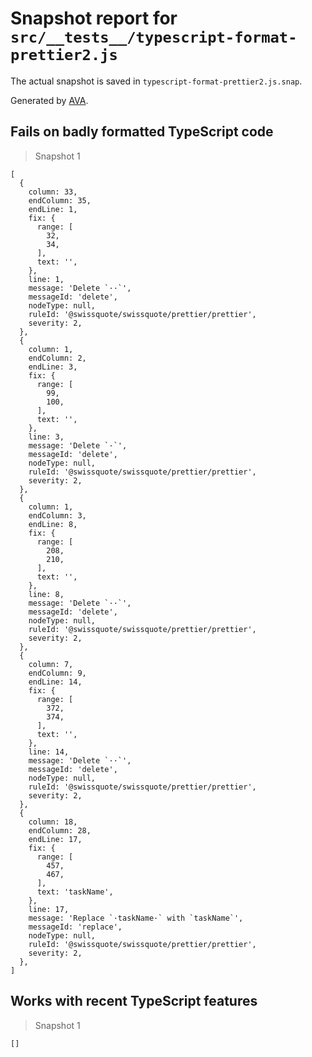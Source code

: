 # Snapshot report for `src/__tests__/typescript-format-prettier2.js`

The actual snapshot is saved in `typescript-format-prettier2.js.snap`.

Generated by [AVA](https://avajs.dev).

## Fails on badly formatted TypeScript code

> Snapshot 1

    [
      {
        column: 33,
        endColumn: 35,
        endLine: 1,
        fix: {
          range: [
            32,
            34,
          ],
          text: '',
        },
        line: 1,
        message: 'Delete `··`',
        messageId: 'delete',
        nodeType: null,
        ruleId: '@swissquote/swissquote/prettier/prettier',
        severity: 2,
      },
      {
        column: 1,
        endColumn: 2,
        endLine: 3,
        fix: {
          range: [
            99,
            100,
          ],
          text: '',
        },
        line: 3,
        message: 'Delete `·`',
        messageId: 'delete',
        nodeType: null,
        ruleId: '@swissquote/swissquote/prettier/prettier',
        severity: 2,
      },
      {
        column: 1,
        endColumn: 3,
        endLine: 8,
        fix: {
          range: [
            208,
            210,
          ],
          text: '',
        },
        line: 8,
        message: 'Delete `··`',
        messageId: 'delete',
        nodeType: null,
        ruleId: '@swissquote/swissquote/prettier/prettier',
        severity: 2,
      },
      {
        column: 7,
        endColumn: 9,
        endLine: 14,
        fix: {
          range: [
            372,
            374,
          ],
          text: '',
        },
        line: 14,
        message: 'Delete `··`',
        messageId: 'delete',
        nodeType: null,
        ruleId: '@swissquote/swissquote/prettier/prettier',
        severity: 2,
      },
      {
        column: 18,
        endColumn: 28,
        endLine: 17,
        fix: {
          range: [
            457,
            467,
          ],
          text: 'taskName',
        },
        line: 17,
        message: 'Replace `·taskName·` with `taskName`',
        messageId: 'replace',
        nodeType: null,
        ruleId: '@swissquote/swissquote/prettier/prettier',
        severity: 2,
      },
    ]

## Works with recent TypeScript features

> Snapshot 1

    []
